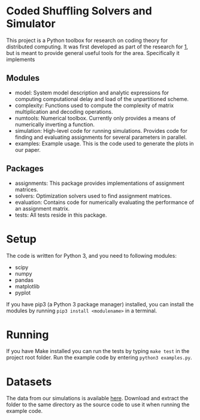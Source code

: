 # Coded Shuffling Solvers and Simulator
This project is a Python toolbox for research on coding theory for distributed computing. It was first developed as part of the research for [1][1], but is meant to provide general useful tools for the area. Specifically it implements

## Modules
* model: System model description and analytic expressions for computing computational delay and load of the unpartitioned scheme.
* complexity: Functions used to compute the complexity of matrix multiplication and decoding operations.
* numtools: Numerical toolbox. Currently only provides a means of numerically inverting a function.
* simulation: High-level code for running simulations. Provides code for finding and evaluating assignments for several parameters in parallel.
* examples: Example usage. This is the code used to generate the plots in our paper.

## Packages
* assignments: This package provides implementations of assignment matrices.
* solvers: Optimization solvers used to find assignment matrices.
* evaluation: Contains code for numerically evaluating the performance of an assignment matrix.
* tests: All tests reside in this package.

# Setup
The code is written for Python 3, and you need to following modules:
* scipy
* numpy
* pandas
* matplotlib
* pyplot

If you have pip3 (a Python 3 package manager) installed, you can install the modules by running ```pip3 install <modulename>``` in a terminal.

# Running
If you have Make installed you can run the tests by typing ```make test``` in the project root folder. Run the example code by entering ```python3 examples.py```.

# Datasets
The data from our simulations is available [here](https://www.dropbox.com/sh/4w0rv9r04eynu2f/AAC6RhLETeokEkxHThQgquyQa?dl=0). Download and extract the folder to the same directory as the source code to use it when running the example code.

[1]: https://arxiv.org/abs/1701.06631
